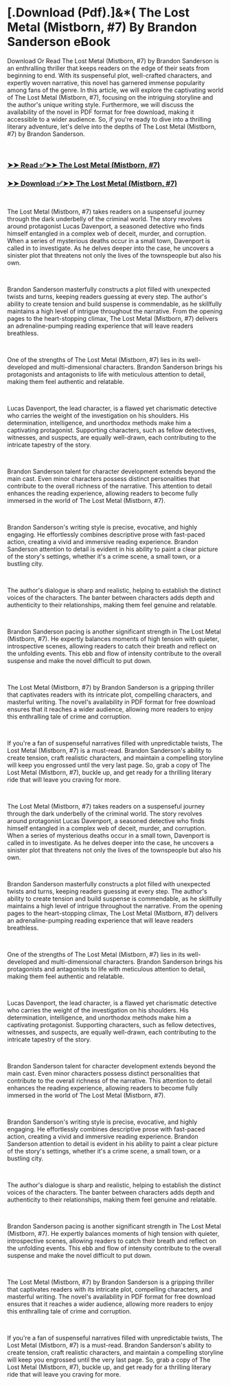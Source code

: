 # [.Download (Pdf).]&*( The Lost Metal (Mistborn, #7) By Brandon Sanderson eBook

<p>Download Or Read The Lost Metal (Mistborn, #7) by Brandon Sanderson is an enthralling thriller that keeps readers on the edge of their seats from beginning to end. With its suspenseful plot, well-crafted characters, and expertly woven narrative, this novel has garnered immense popularity among fans of the genre. In this article, we will explore the captivating world of The Lost Metal (Mistborn, #7), focusing on the intriguing storyline and the author's unique writing style. Furthermore, we will discuss the availability of the novel in PDF format for free download, making it accessible to a wider audience. So, if you're ready to dive into a thrilling literary adventure, let's delve into the depths of The Lost Metal (Mistborn, #7) by Brandon Sanderson.</p>
<p>&nbsp;</p>

### [➤➤ Read ✅➤➤ The Lost Metal (Mistborn, #7)](https://thehelpfulbooks.blogspot.com/id/23947089)

### [➤➤ Download ✅➤➤ The Lost Metal (Mistborn, #7)](https://thehelpfulbooks.blogspot.com/id/23947089)

<p>&nbsp;</p>
<p>The Lost Metal (Mistborn, #7) takes readers on a suspenseful journey through the dark underbelly of the criminal world. The story revolves around protagonist Lucas Davenport, a seasoned detective who finds himself entangled in a complex web of deceit, murder, and corruption. When a series of mysterious deaths occur in a small town, Davenport is called in to investigate. As he delves deeper into the case, he uncovers a sinister plot that threatens not only the lives of the townspeople but also his own.</p>
<p>&nbsp;</p>
<p>Brandon Sanderson masterfully constructs a plot filled with unexpected twists and turns, keeping readers guessing at every step. The author's ability to create tension and build suspense is commendable, as he skillfully maintains a high level of intrigue throughout the narrative. From the opening pages to the heart-stopping climax, The Lost Metal (Mistborn, #7) delivers an adrenaline-pumping reading experience that will leave readers breathless.</p>
<p>&nbsp;</p>
<p>One of the strengths of The Lost Metal (Mistborn, #7) lies in its well-developed and multi-dimensional characters. Brandon Sanderson brings his protagonists and antagonists to life with meticulous attention to detail, making them feel authentic and relatable.</p>
<p>&nbsp;</p>
<p>Lucas Davenport, the lead character, is a flawed yet charismatic detective who carries the weight of the investigation on his shoulders. His determination, intelligence, and unorthodox methods make him a captivating protagonist. Supporting characters, such as fellow detectives, witnesses, and suspects, are equally well-drawn, each contributing to the intricate tapestry of the story.</p>
<p>&nbsp;</p>
<p>Brandon Sanderson talent for character development extends beyond the main cast. Even minor characters possess distinct personalities that contribute to the overall richness of the narrative. This attention to detail enhances the reading experience, allowing readers to become fully immersed in the world of The Lost Metal (Mistborn, #7).</p>
<p>&nbsp;</p>
<p>Brandon Sanderson's writing style is precise, evocative, and highly engaging. He effortlessly combines descriptive prose with fast-paced action, creating a vivid and immersive reading experience. Brandon Sanderson attention to detail is evident in his ability to paint a clear picture of the story's settings, whether it's a crime scene, a small town, or a bustling city.</p>
<p>&nbsp;</p>
<p>The author's dialogue is sharp and realistic, helping to establish the distinct voices of the characters. The banter between characters adds depth and authenticity to their relationships, making them feel genuine and relatable.</p>
<p>&nbsp;</p>
<p>Brandon Sanderson pacing is another significant strength in The Lost Metal (Mistborn, #7). He expertly balances moments of high tension with quieter, introspective scenes, allowing readers to catch their breath and reflect on the unfolding events. This ebb and flow of intensity contribute to the overall suspense and make the novel difficult to put down.</p>
<p>&nbsp;</p>
<p>The Lost Metal (Mistborn, #7) by Brandon Sanderson is a gripping thriller that captivates readers with its intricate plot, compelling characters, and masterful writing. The novel's availability in PDF format for free download ensures that it reaches a wider audience, allowing more readers to enjoy this enthralling tale of crime and corruption.</p>
<p>&nbsp;</p>
<p>If you're a fan of suspenseful narratives filled with unpredictable twists, The Lost Metal (Mistborn, #7) is a must-read. Brandon Sanderson's ability to create tension, craft realistic characters, and maintain a compelling storyline will keep you engrossed until the very last page. So, grab a copy of The Lost Metal (Mistborn, #7), buckle up, and get ready for a thrilling literary ride that will leave you craving for more.</p>
<p>&nbsp;</p>
<p>The Lost Metal (Mistborn, #7) takes readers on a suspenseful journey through the dark underbelly of the criminal world. The story revolves around protagonist Lucas Davenport, a seasoned detective who finds himself entangled in a complex web of deceit, murder, and corruption. When a series of mysterious deaths occur in a small town, Davenport is called in to investigate. As he delves deeper into the case, he uncovers a sinister plot that threatens not only the lives of the townspeople but also his own.</p>
<p>&nbsp;</p>
<p>Brandon Sanderson masterfully constructs a plot filled with unexpected twists and turns, keeping readers guessing at every step. The author's ability to create tension and build suspense is commendable, as he skillfully maintains a high level of intrigue throughout the narrative. From the opening pages to the heart-stopping climax, The Lost Metal (Mistborn, #7) delivers an adrenaline-pumping reading experience that will leave readers breathless.</p>
<p>&nbsp;</p>
<p>One of the strengths of The Lost Metal (Mistborn, #7) lies in its well-developed and multi-dimensional characters. Brandon Sanderson brings his protagonists and antagonists to life with meticulous attention to detail, making them feel authentic and relatable.</p>
<p>&nbsp;</p>
<p>Lucas Davenport, the lead character, is a flawed yet charismatic detective who carries the weight of the investigation on his shoulders. His determination, intelligence, and unorthodox methods make him a captivating protagonist. Supporting characters, such as fellow detectives, witnesses, and suspects, are equally well-drawn, each contributing to the intricate tapestry of the story.</p>
<p>&nbsp;</p>
<p>Brandon Sanderson talent for character development extends beyond the main cast. Even minor characters possess distinct personalities that contribute to the overall richness of the narrative. This attention to detail enhances the reading experience, allowing readers to become fully immersed in the world of The Lost Metal (Mistborn, #7).</p>
<p>&nbsp;</p>
<p>Brandon Sanderson's writing style is precise, evocative, and highly engaging. He effortlessly combines descriptive prose with fast-paced action, creating a vivid and immersive reading experience. Brandon Sanderson attention to detail is evident in his ability to paint a clear picture of the story's settings, whether it's a crime scene, a small town, or a bustling city.</p>
<p>&nbsp;</p>
<p>The author's dialogue is sharp and realistic, helping to establish the distinct voices of the characters. The banter between characters adds depth and authenticity to their relationships, making them feel genuine and relatable.</p>
<p>&nbsp;</p>
<p>Brandon Sanderson pacing is another significant strength in The Lost Metal (Mistborn, #7). He expertly balances moments of high tension with quieter, introspective scenes, allowing readers to catch their breath and reflect on the unfolding events. This ebb and flow of intensity contribute to the overall suspense and make the novel difficult to put down.</p>
<p>&nbsp;</p>
<p>The Lost Metal (Mistborn, #7) by Brandon Sanderson is a gripping thriller that captivates readers with its intricate plot, compelling characters, and masterful writing. The novel's availability in PDF format for free download ensures that it reaches a wider audience, allowing more readers to enjoy this enthralling tale of crime and corruption.</p>
<p>&nbsp;</p>
<p>If you're a fan of suspenseful narratives filled with unpredictable twists, The Lost Metal (Mistborn, #7) is a must-read. Brandon Sanderson's ability to create tension, craft realistic characters, and maintain a compelling storyline will keep you engrossed until the very last page. So, grab a copy of The Lost Metal (Mistborn, #7), buckle up, and get ready for a thrilling literary ride that will leave you craving for more.</p>
<p>&nbsp;</p>
